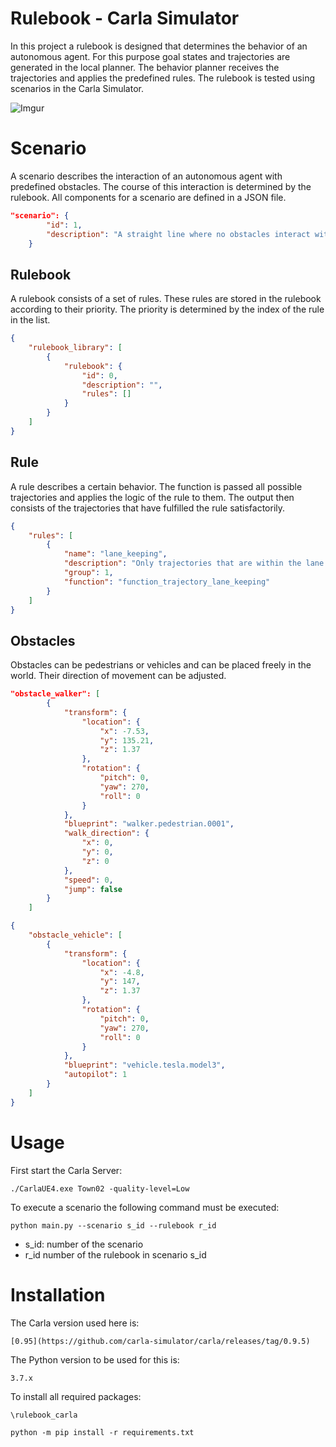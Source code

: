 # Rulebook - Carla Simulator

In this project a rulebook is designed that determines the behavior of an autonomous agent. For this purpose goal states and trajectories are generated in the local planner. The behavior planner receives the trajectories and applies the predefined rules. The rulebook is tested using scenarios in the Carla Simulator.

![Imgur](https://imgur.com/a/0E8NgiH.gif)

# Scenario
A scenario describes the interaction of an autonomous agent with predefined obstacles. The course of this interaction is determined by the rulebook. All components for a scenario are defined in a JSON file.
```json
"scenario": {
		"id": 1,
		"description": "A straight line where no obstacles interact with the player."
	}
```
## Rulebook
A rulebook consists of a set of rules. These rules are stored in the rulebook according to their priority. The priority is determined by the index of the rule in the list. 

```json
{
	"rulebook_library": [
		{
			"rulebook": {
				"id": 0,
				"description": "",
				"rules": []
			}
		}
	]
}
```
## Rule
A rule describes a certain behavior. The function is passed all possible trajectories and applies the logic of the rule to them. The output then consists of the trajectories that have fulfilled the rule satisfactorily. 
```json
{
	"rules": [
		{
			"name": "lane_keeping",
			"description": "Only trajectories that are within the lane marking are selected.",
			"group": 1,
			"function": "function_trajectory_lane_keeping"
		}
	]
}
```
## Obstacles

Obstacles can be pedestrians or vehicles and can be placed freely in the world. Their direction of movement can be adjusted.

```json
"obstacle_walker": [
		{
			"transform": {
				"location": {
					"x": -7.53,
					"y": 135.21,
					"z": 1.37
				},
				"rotation": {
					"pitch": 0,
					"yaw": 270,
					"roll": 0
				}
			},
			"blueprint": "walker.pedestrian.0001",
			"walk_direction": {
				"x": 0,
				"y": 0,
				"z": 0
			},
			"speed": 0,
			"jump": false
		}
	]
```
```json
{
	"obstacle_vehicle": [
		{
			"transform": {
				"location": {
					"x": -4.8,
					"y": 147,
					"z": 1.37
				},
				"rotation": {
					"pitch": 0,
					"yaw": 270,
					"roll": 0
				}
			},
			"blueprint": "vehicle.tesla.model3",
			"autopilot": 1
		}
	]
}

```
# Usage
First start the Carla Server:
```
./CarlaUE4.exe Town02 -quality-level=Low
```
To execute a scenario the following command must be executed:
```
python main.py --scenario s_id --rulebook r_id
```
- s_id: number of the scenario
-  r_id number of the rulebook in scenario s_id

# Installation
The Carla version used here is:
```
[0.95](https://github.com/carla-simulator/carla/releases/tag/0.9.5)
```
The Python version to be used for this is:
```
3.7.x
```
To install all required packages:
```
\rulebook_carla

python -m pip install -r requirements.txt
```

